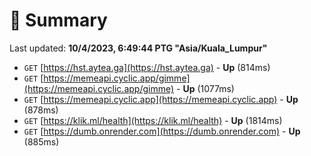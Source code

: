 # 📖 Summary
Last updated: **10/4/2023, 6:49:44 PTG "Asia/Kuala_Lumpur"**

- `GET` [https://hst.aytea.ga](https://hst.aytea.ga) - **Up** (814ms)
- `GET` [https://memeapi.cyclic.app/gimme](https://memeapi.cyclic.app/gimme) - **Up** (1077ms)
- `GET` [https://memeapi.cyclic.app](https://memeapi.cyclic.app) - **Up** (878ms)
- `GET` [https://klik.ml/health](https://klik.ml/health) - **Up** (1814ms)
- `GET` [https://dumb.onrender.com](https://dumb.onrender.com) - **Up** (885ms)

